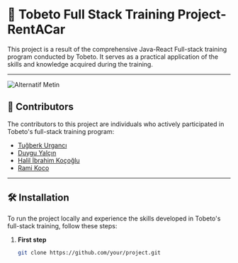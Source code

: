 # 🌟 Tobeto Full Stack Training Project- RentACar

This project is a result of the comprehensive Java-React Full-stack training program conducted by Tobeto. It serves as a practical application of the skills and knowledge acquired during the training.

---

![Alternatif Metin](https://www.comet.com.tr/resimler/rentacar-334Resim_Adi.JPG)

## 🚀 Contributors

The contributors to this project are individuals who actively participated in Tobeto's full-stack training program:

- [Tuğberk Urgancı](https://github.com/tugberkurganci)
- [Duygu Yalçın](https://github.com/Duyguyalcn)
- [Halil İbrahim Koçoğlu](https://github.com/halilkocoglu)
- [Rami Koco](https://github.com/RamiKoco)

---

## 🛠️ Installation

To run the project locally and experience the skills developed in Tobeto's full-stack training, follow these steps:

1. **First step**
   ```bash
   git clone https://github.com/your/project.git


